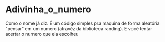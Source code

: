 # Adivinha_o_numero

Como o nome já diz.
É um código simples pra maquina de forma aleatória
"pensar" em um numero (atravéz da biblioteca randing).
E você tentar acertar o numero que ela escolheu

